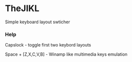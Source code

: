 # TheJIKL
Simple keyboard layout swticher

### Help
Capslock - toggle first two keybord layouts

Space + [Z,X,C,V,B] - Winamp like multimedia keys emulation